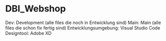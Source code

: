 # DBI_Webshop
Dev: Development (alle files die noch in Entwicklung sind)
Main: Main (alle files die schon fix fertig sind)
Entwicklungsumgebung: Visual Studio Code
Designtool: Adobe XD